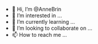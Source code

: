- 👋 Hi, I’m @AnneBrin
- 👀 I’m interested in ...
- 🌱 I’m currently learning ...
- 💞️ I’m looking to collaborate on ...
- 📫 How to reach me ...

<!---
AnneBrin/AnneBrin is a ✨ special ✨ repository because its `README.md` (this file) appears on your GitHub profile.
You can click the Preview link to take a look at your changes.
--->
